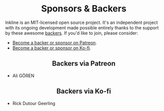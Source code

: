 <h1 align="center">Sponsors &amp; Backers</h1>

Inkline is an MIT-licensed open source project. It's an independent project with its ongoing development made possible entirely thanks to the support by these awesome [backers](https://github.com/inkline/inkline/blob/master/BACKERS.md). If you'd like to join, please consider:

-   [Become a backer or sponsor on Patreon](https://www.patreon.com/inkline).
-   [Become a backer or sponsor on Ko-fi](https://ko-fi.com/inkline).

<!--Patreon start-->
<h2 align="center">Backers via Patreon</h2>

-   Ali GÖREN
<!--Patreon end-->

<!--Ko-fi start-->
<h2 align="center">Backers via Ko-fi</h2>

-   Rick Dutour Geerling
<!--Ko-fi end-->
